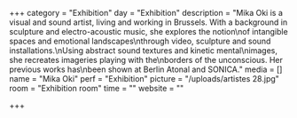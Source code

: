 +++
category = "Exhibition"
day = "Exhibition"
description = "Mika Oki is a visual and sound artist, living and working in Brussels. With a background in sculpture and electro-acoustic music, she explores the notion\nof intangible spaces and emotional landscapes\nthrough video, sculpture and sound installations.\nUsing abstract sound textures and kinetic mental\nimages, she recreates imageries playing with the\nborders of the unconscious. Her previous works has\nbeen shown at Berlin Atonal and SONICA."
media = []
name = "Mika Oki"
perf = "Exhibition"
picture = "/uploads/artistes 28.jpg"
room = "Exhibition room"
time = ""
website = ""

+++
